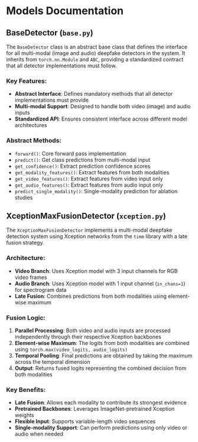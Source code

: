 # Models Documentation

## BaseDetector (`base.py`)

The `BaseDetector` class is an abstract base class that defines the interface for all multi-modal (image and audio) deepfake detectors in the system. It inherits from `torch.nn.Module` and `ABC`, providing a standardized contract that all detector implementations must follow.

### Key Features:
- **Abstract Interface**: Defines mandatory methods that all detector implementations must provide
- **Multi-modal Support**: Designed to handle both video (image) and audio inputs
- **Standardized API**: Ensures consistent interface across different model architectures

### Abstract Methods:
- `forward()`: Core forward pass implementation
- `predict()`: Get class predictions from multi-modal input
- `get_confidence()`: Extract prediction confidence scores
- `get_modality_features()`: Extract features from both modalities
- `get_video_features()`: Extract features from video input only
- `get_audio_features()`: Extract features from audio input only
- `predict_single_modality()`: Single-modality prediction for ablation studies

## XceptionMaxFusionDetector (`xception.py`)

The `XceptionMaxFusionDetector` implements a multi-modal deepfake detection system using Xception networks from the `timm` library with a late fusion strategy.

### Architecture:
- **Video Branch**: Uses Xception model with 3 input channels for RGB video frames
- **Audio Branch**: Uses Xception model with 1 input channel (`in_chans=1`) for spectrogram data
- **Late Fusion**: Combines predictions from both modalities using element-wise maximum

### Fusion Logic:
1. **Parallel Processing**: Both video and audio inputs are processed independently through their respective Xception backbones
2. **Element-wise Maximum**: The logits from both modalities are combined using `torch.max(video_logits, audio_logits)`
3. **Temporal Pooling**: Final predictions are obtained by taking the maximum across the temporal dimension
4. **Output**: Returns fused logits representing the combined decision from both modalities

### Key Benefits:
- **Late Fusion**: Allows each modality to contribute its strongest evidence
- **Pretrained Backbones**: Leverages ImageNet-pretrained Xception weights
- **Flexible Input**: Supports variable-length video sequences
- **Single-modality Support**: Can perform predictions using only video or audio when needed
